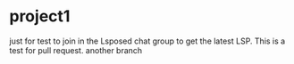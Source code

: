 # project1
just for test
to join in the Lsposed chat group to get the latest LSP.
This is a test for pull request.
another branch
